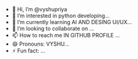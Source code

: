 - 👋 Hi, I’m @vyshupriya
- 👀 I’m interested in python developing...
- 🌱 I’m currently learning  AI AND DESING UI/UX...
- 💞️ I’m looking to collaborate on ...
- 📫 How to reach me IN GITHUB PROFILE ...
- 😄 Pronouns: VYSHU...
- ⚡ Fun fact: ...

<!---
vyshupriya/vyshupriya is a ✨ special ✨ repository because its `README.md` (this file) appears on your GitHub profile.
You can click the Preview link to take a look at your changes.
--->
